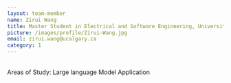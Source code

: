 ```yaml
---
layout: team-member
name: Zirui Wang
title: Master Student in Electrical and Software Engineering, University of Calgary
picture: /images/profile/Zirui-Wang.jpg
email: zirui.wang@ucalgary.ca
category: 1
---
```


<br/>
Areas of Study: Large language Model Application
<br/>